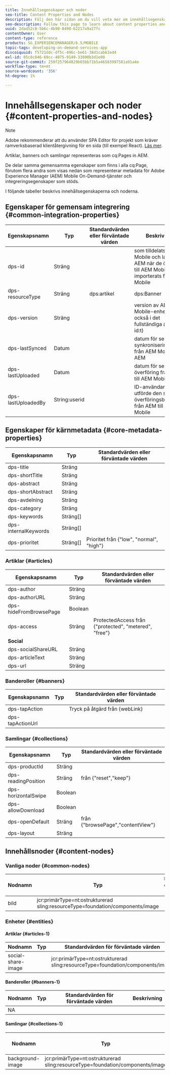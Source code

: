 ```yaml
---
title: Innehållsegenskaper och noder
seo-title: Content Properties and Nodes
description: Följ den här sidan om du vill veta mer om innehållsegenskaper och noder.
seo-description: Follow this page to learn about content properties and nodes.
uuid: 2dad52c8-5b6c-4b90-8498-62217a9a27fc
contentOwner: User
content-type: reference
products: SG_EXPERIENCEMANAGER/6.5/MOBILE
topic-tags: developing-on-demand-services-app
discoiquuid: f5721ddc-df5c-496c-be61-38d1cab63ad4
exl-id: 05c8c846-69cc-4075-9149-33890b3d1e08
source-git-commit: 259f257964829b65bb71b5a46583997581a91a4e
workflow-type: tm+mt
source-wordcount: '356'
ht-degree: 1%

---
```


# Innehållsegenskaper och noder {#content-properties-and-nodes}

>[!NOTE]
>
>Adobe rekommenderar att du använder SPA Editor för projekt som kräver ramverksbaserad klientåtergivning för en sida (till exempel React). [Läs mer](/help/sites-developing/spa-overview.md).

Artiklar, banners och samlingar representeras som cq:Pages in AEM.

De delar samma gemensamma egenskaper som finns i alla cq:Page, förutom flera andra som visas nedan som representerar metadata för Adobe Experience Manager (AEM) Mobile On-Demand-tjänster och integreringsegenskaper som stöds.

I följande tabeller beskrivs innehållsegenskaperna och noderna.

## Egenskaper för gemensam integrering {#common-integration-properties}

| **Egenskapsnamn** | **Typ** | **Standardvärden eller förväntade värden** | **Beskrivning** |
|---|---|---|---|
| dps-id | Sträng |  | som tilldelats av AEM Mobile och lagras av AEM när de överförts till AEM Mobile eller importerats från AEM Mobile |
| dps-resourceType | Sträng | dps:artikel | dps:Banner | dps:Samling | entitetstyp, egenskap |
| dps-version | Sträng |  | version av AEM Mobile-enhet (ingår också i det fullständiga aemm-id:t) |
| dps-lastSynced | Datum |  | datum för senaste synkronisering/import från AEM Mobile till AEM |
| dps-lastUploaded | Datum |  | datum för senaste överföring från AEM till AEM Mobile |
| dps-lastUploadedBy | String:userid |  | ID-användare som utförde den senaste överföringsbegäran från AEM till AEM Mobile |

## Egenskaper för kärnmetadata {#core-metadata-properties}

| Egenskapsnamn | Typ | Standardvärden eller förväntade värden |
|--- |--- |--- |
| dps-title | Sträng |  |
| dps-shortTitle | Sträng |  |
| dps-abstract | Sträng |  |
| dps-shortAbstract | Sträng |  |
| dps-avdelning | Sträng |  |
| dps-category | Sträng |  |
| dps-keywords | Sträng[] |  |
| dps-internalKeywords | Sträng[] |  |
| dps-prioritet | Sträng[] | Prioritet från {&quot;low&quot;, &quot;normal&quot;, &quot;high&quot;} |

### Artiklar {#articles}

| **Egenskapsnamn** | **Typ** | **Standardvärden eller förväntade värden** |
|---|---|---|
| dps-author | Sträng |  |
| dps-authorURL | Sträng |  |
| dps-hideFromBrowsePage | Boolean |  |
| dps-access | Sträng | ProtectedAccess från {&quot;protected&quot;, &quot;metered&quot;, &quot;free&quot;} |
| **Social** |  |  |
| dps-socialShareURL | Sträng |  |
| dps-articleText | Sträng |  |
| dps-url | Sträng |  |

### Banderoller {#banners}

| **Egenskapsnamn** | **Typ** | **Standardvärden eller förväntade värden** |
|---|---|---|
| dps-tapAction |  | Tryck på åtgärd från {webLink} |
| dps-tapActionUrl |  |  |

### Samlingar {#collections}

| Egenskapsnamn | Typ | Standardvärden eller förväntade värden |
|--- |--- |--- |
| dps-productId | Sträng |  |
| dps-readingPosition | Sträng | från {&quot;reset&quot;,&quot;keep&quot;} |
| dps-horizontalSwipe | Boolean |  |
| dps-allowDownload | Boolean |  |
| dps-openDefault | Sträng | från {&quot;browsePage&quot;,&quot;contentView&quot;} |
| dps-layout | Sträng |  |

## Innehållsnoder {#content-nodes}

### Vanliga noder {#common-nodes}

| Nodnamn | Typ | Standardvärden eller förväntade värden | Beskrivning |
|--- |--- |--- |--- |
| bild | jcr:primärType=nt:ostrukturerad <br> sling:resourceType=foundation/components/image |  |  |

### Enheter {#entities}

#### Artiklar {#articles-1}

| Nodnamn | Typ | Standardvärden för förväntade värden | Beskrivning |
|--- |--- |--- |--- |
| social-share-image |  | jcr:primärType=nt:ostrukturerad <br> sling:resourceType=foundation/components/image |  |

#### Banderoller {#banners-1}

| Nodnamn | Typ | Standardvärden för förväntade värden | Beskrivning |
|---|---|---|---|
| NA |  |  |  |

#### Samlingar {#collections-1}

| Nodnamn | Typ | Standardvärden för förväntade värden | Beskrivning |
|--- |--- |--- |--- |
| background-image | jcr:primärType=nt:ostrukturerad <br> sling:resourceType=foundation/components/image |  |  |
